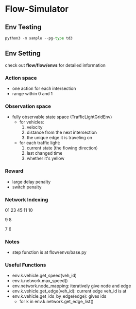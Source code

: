 # Flow-Simulator

## Env Testing
```python
python3 -m sample --pg-type td3
```

## Env Setting
check out **flow/flow/envs** for detailed information
### Action space
  * one action for each intersection
  * range within 0 and 1

### Observation space
  * fully observable state space (TrafficLightGridEnv)
    * for vehicles:
      1. velocity
      2. distance from the next intersection
      3. the unique edge it is traveling on
    * for each traffic light:
      1. current state (the flowing direction)
      2. last changed time
      3. whether it's yellow

### Reward
  * large delay penalty
  * switch penalty


### Network Indexing

   01 23 45
11
10

9
8
 
7
6

### Notes
  * step function is at flow/envs/base.py

### Useful Functions
  * env.k.vehicle.get_speed(veh_id)
  * env.k.network.max_speed()
  * env.network.node_mapping: iteratively give node and edge
  * env.k.vehicle.get_edge(veh_id): current edge veh_id is at
  * env.k.vehicle.get_ids_by_edge(edge): gives ids
    * for k in env.k.network.get_edge_list()
